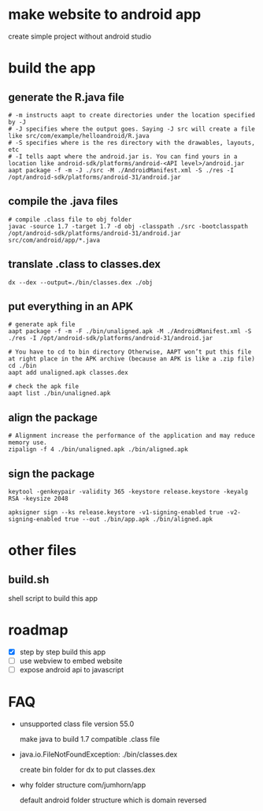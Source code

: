 # make website to android app

create simple project without android studio

# build the app

## generate the R.java file
```shell
# -m instructs aapt to create directories under the location specified by -J
# -J specifies where the output goes. Saying -J src will create a file like src/com/example/helloandroid/R.java
# -S specifies where is the res directory with the drawables, layouts, etc
# -I tells aapt where the android.jar is. You can find yours in a location like android-sdk/platforms/android-<API level>/android.jar
aapt package -f -m -J ./src -M ./AndroidManifest.xml -S ./res -I /opt/android-sdk/platforms/android-31/android.jar
```

## compile the .java files
```shell
# compile .class file to obj folder
javac -source 1.7 -target 1.7 -d obj -classpath ./src -bootclasspath /opt/android-sdk/platforms/android-31/android.jar src/com/android/app/*.java
```

## translate .class to classes.dex
```shell
dx --dex --output=./bin/classes.dex ./obj
```

## put everything in an APK
```shell
# generate apk file
aapt package -f -m -F ./bin/unaligned.apk -M ./AndroidManifest.xml -S ./res -I /opt/android-sdk/platforms/android-31/android.jar

# You have to cd to bin directory Otherwise, AAPT won’t put this file at right place in the APK archive (because an APK is like a .zip file)
cd ./bin
aapt add unaligned.apk classes.dex

# check the apk file
aapt list ./bin/unaligned.apk
```

## align the package
```shell
# Alignment increase the performance of the application and may reduce memory use.
zipalign -f 4 ./bin/unaligned.apk ./bin/aligned.apk
```

## sign the package
```shell
keytool -genkeypair -validity 365 -keystore release.keystore -keyalg RSA -keysize 2048

apksigner sign --ks release.keystore -v1-signing-enabled true -v2-signing-enabled true --out ./bin/app.apk ./bin/aligned.apk
```

# other files

## build.sh

shell script to build this app

# roadmap

- [x] step by step build this app
- [ ] use webview to embed website
- [ ] expose android api to javascript

# FAQ

* unsupported class file version 55.0

	make java to build 1.7 compatible .class file

* java.io.FileNotFoundException: ./bin/classes.dex

	create bin folder for dx to put classes.dex

* why folder structure com/jumhorn/app

	default android folder structure which is domain reversed
